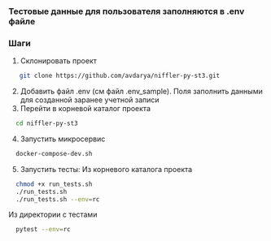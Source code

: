 ### Тестовые данные для пользователя заполняются в .env файле

### Шаги
1. Склонировать проект
```bash
   git clone https://github.com/avdarya/niffler-py-st3.git
```
2. Добавить файл .env (см файл .env_sample). Поля заполнить данными для созданной заранее учетной записи 
3. Перейти в корневой каталог проекта
```bash
  cd niffler-py-st3
```
4. Запустить микросервис
```bash
  docker-compose-dev.sh
```
5. Запустить тесты:
Из корневого каталога проекта
```bash
  chmod +x run_tests.sh
  ./run_tests.sh
  ./run_tests.sh --env=rc
```
Из директории с тестами
```bash
  pytest --env=rc 
```